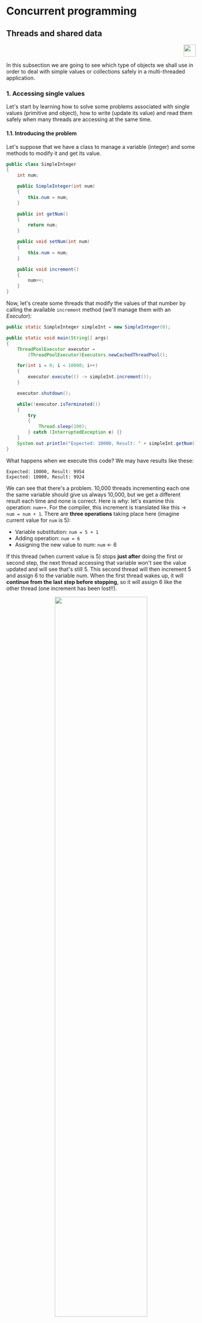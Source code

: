 # Concurrent programming

## Threads and shared data

<div style="text-align: right">
<!--
<a target="_blank" href="slides/14f.html"><img src="../../img/diapositivas.png" width="32" /></a>&nbsp;&nbsp;
-->
<a target="_blank" href="14f.pdf"><img src="../../img/pdf.png" width="32" /></a>
</div>

In this subsection we are going to see which type of objects we shall use in order to deal with simple values or collections safely in a multi-threaded application.

### 1. Accessing single values

Let's start by learning how to solve some problems associated with single values (primitive and object), how to write (update its value) and read them safely when many threads are accessing at the same time.

#### 1.1. Introducing the problem

Let's suppose that we have a class to manage a variable (integer) and some methods to modify it and get its value.

```java
public class SimpleInteger 
{
    int num;

    public SimpleInteger(int num) 
    {
        this.num = num;
    }

    public int getNum() 
    {
        return num;
    }

    public void setNum(int num) 
    {
        this.num = num;
    }

    public void increment() 
    {
        num++;
    }
}
```

Now, let's create some threads that modify the values of that number by calling the available `increment` method (we'll manage them with an *Executor*):

```java
public static SimpleInteger simpleInt = new SimpleInteger(0);

public static void main(String[] args)
{
    ThreadPoolExecutor executor =
        (ThreadPoolExecutor)Executors.newCachedThreadPool();

    for(int i = 0; i < 10000; i++) 
    {
        executor.execute(() -> simpleInt.increment());
    }

    executor.shutdown();

    while(!executor.isTerminated()) 
    {
        try 
        {
            Thread.sleep(100);
        } catch (InterruptedException e) {}
    }
    System.out.println("Expected: 10000, Result: " + simpleInt.getNum());
}
```

What happens when we execute this code? We may have results like these:

```
Expected: 10000, Result: 9954
Expected: 10000, Result: 9924
```

We can see that there's a problem. 10,000 threads incrementing each one the same variable should give us always 10,000, but we get a different result each time and none is correct. Here is why: let's examine this operation: `num++`. For the compiler, this increment is translated like this → `num = num + 1`. There are **three operations** taking place here (imagine current value for `num` is 5):

* Variable substitution: `num = 5 + 1`
* Adding operation: `num = 6`
* Assigning the new value to num: `num` ← 6

If this thread (when current value is 5) stops **just after** doing the first or second step, the next thread accessing that variable won't see the value updated and will see that's still 5. This second thread will then increment 5 and assign 6 to the variable num. When the first thread wakes up, it will **continue from the last step before stopping**, so it will assign 6 like the other thread (one increment has been lost!!).

<div align="center">
    <img src="../../img/14_concurrent_data.png" width="70%" />
</div>

#### 1.2. Solving it with synchronize

As we have seen in previous documents, a synchronized block or method only allows to enter **one thread** at a time. If a thread wants to enter while another is inside, it will be **stopped** until the thread inside the block or method exits.

We can use it in different ways:

* Outside the class (in main method for example):

```java
executor.execute(() -> {
    synchronized(simpleInt) 
    {
        simpleInt.increment();
    }
});
```

* Inside the object methods, whenever we try to change the value of the variable which can be accessible by more than 1 thread:

```java
public void increment() 
{
    synchronized(this) 
    {
        num++;
    }
}
```

* In the method declaration (for every method that changes the value of the variable)

```java
public synchronized void increment() 
{
    num++;
}
```

We must use **only one solution** from above (not all of them). Now, it works properly and produces → **10,000** as the result.

#### 1.3. Solving it with atomic objects

Instead of synchronization, we can also use **atomic variables** (since Java 5), a mechanism to check that the operation applied to a given variable is done in one step. This way, we can use data types such as `AtomicLong`, `AtomicInteger` or `AtomicBoolean` to deal with simple long, integer or boolean data types. So, instead of doing this (which is not thread-safe):

```java
long num;
num = 10;
num++;
```

we can do this:

```java
AtomicLong num = new AtomicLong();
num.set(10);
num.getAndAdd(1);
```

If we apply this to our problem, we can use an *AtomicInteger* variable instead of just an *int*:

```java
public class SimpleInteger
{
    AtomicInteger num;

    public SimpleInteger(int num) 
    {
        this.num = new AtomicInteger(num);
    }

    public int getNum() 
    {
        int localReturn = num.get();
        return localReturn;
    }

    public void setNum(int num) 
    {
        this.num.set(num);
    }

    public void increment() 
    {
        num.incrementAndGet();
    }
}
```

There is an additional type called `AtomicReference`, which is parameterized, so that we can use it to make any other data type atomic:

```java
AtomicReference<String> name = new AtomicReference<String>();
name.set("Nacho");
System.out.println("My name is " + name.get());
```

> **Exercise 1:**
> 
> Create a project called **AtomicCounter** from the example shown in section 2 of [this document](14d) with no synchronization mechanism. You must now use an `AtomicInteger` attribute (instead of the int attribute of that example), to guarantee that the `increment` and `decrement` operations against this object will be atomic and thus thread-safe.

### 2. Accessing arrays

Regarding **arrays**, Java also provides atomic data types to deal with them. For instance, you can use `AtomicIntegerArray` to handle integer arrays, or `AtomicReferenceArray` to handle many other data types.

```java
// Create an array of strings with size 10
AtomicReferenceArray<String> names = new AtomicReferenceArray<String>(10);

// Add names to some positions
names.set(0, "Arturo");
names.set(1, "Nacho");

// Get names at given positions
System.out.println("Name at 1st position is " + names.get(0));
```

### 3. Concurrent and synchronized collections

When we want to use data collections in a concurrent program, we have to be very careful with the way we handle these data. Many of these collections, such as `ArrayList`, are not ready to work with multiple threads, and if many of them are trying to modify the same element, it can be assigned a wrong, final value. But there are some other collections that we can use safely.

#### 3.1. Synchronized collections

Synchronized collections are generated from the static class [Collections](https://docs.oracle.com/javase/8/docs/api/java/util/Collections.html). Those collections synchronize the access to the list (every method except iterators), blocking the entire list to only one thread at a time.

```java
// Not synchronized
List<String> list = new ArrayList<>(); 				
// Synchronized
List<String> syncList = Collections.synchronizedList(list); 
```

#### 3.2. Concurrent collections

Regarding concurrent collections, they can be:

- **Blocking**: when we try to add or remove something to/from the collection and we can't, our thread gets blocked until the operation can be made. In this group we can use, for instance, the  `LinkedBlockingDeque` class. It has a `put` method to add elements to the list, `getFirst/getLast` to get them from the beginning/end of the list and `takeFirst/takeLast` method to get and remove them from the beginning /end of the list. Check the API for a full explanation of these and other methods.

```java
LinkedBlockingDeque<String> data = new LinkedBlockingDeque<String>();
data.put("One element");
data.put("Another element");
String first = data.takeFirst();
```

- **Non-blocking**: if our add/remove operation can't be performed, a null value is returned, or an exception is thrown. In this group we can use, for instance, the `ConcurrentLinkedDeque` class. It has the `add` method to add elements to the list, `getFirst/getLast` to get the first or last element of the list, `removeFirst/removeLast` to remove the first/last element of the list, and so on (check the API for a full explanation of its methods).

```java
ConcurrentLinkedDeque<String> data = new ConcurrentLinkedDeque<String>();
data.add("One element");
data.add("Another element");
String first = data.getFirst();
data.removeFirst();
```

Regarding maps, we can use, for instance the `ConcurrentSkipListMap`, which is a *non-blocking* implementation of some kind of hashtable. For instance, we could store a set of book titles, identified by their ISBN:

```java
ConcurrentSkipListMap<String, String> map = 
    new ConcurrentSkipListMap<String, String>();
data.put("1122", "Ender's game");
data.put("3344", "The Da Vinci's code");

Map.Entry<String, String> element = map.firstEntry()
String isbn = element.getKey();
String title = element.getValue();
System.out.println("First element is " + isbn + " - " + title);
```

#### 3.3. Synchronized vs concurrent

There is an important difference between using a synchronized collection and using a concurrent one:

* Calling a method on a synchronized collection blocks the entire collection object, so no other thread can access the collection, even if it wants to get to a different index.

* Calling a method on a concurrent collection usually blocks just the position or key to be accessed. In conclusion, these collections reach more performance than synchronized when working with many threads.

Besides, when using synchronized collections, iterating over them is not thread safe, so you'll need to implement it manually:

```java
synchronized (syncList) 
{
    // Must be in synchronized block
    Iterator i = syncList.iterator(); 
    while (i.hasNext()) 
    {
        // Do something
    }
}
```

That problem doesn't happen with concurrent collections. Their iterators are safe but they don't guarantee that if another thread changes an element while iterating, current thread will see that modification immediately.

#### 3.4. Updating internal objects

When you want to modify an internal object of the collection, if you do it by getting the object and then make some modification to its properties, you'll need to synchronize that operation (or the object's methods).

```java
ConcurrentLinkedDeque<String> data = new ConcurrentLinkedDeque<String>();
data.add("One element");
data.add("Another element");
data.getFirst().replace("One", "First");
```

When we concatenate the `getFirst` operation with the `replace` method, the first one is thread safe, but once we get the string, the second method (the replacement) is not thread safe. Then, we could, for instance, use a synchronized method that replaces the text, or methods such as `compute` that are executed in an atomic way. For instance, if we want to replace the text of the first element (index 0) of previous list, we could do something like this:

```java
data.compute(0, value -> {
    value = value.replace("One", "First");
    return value;
});
```

We take the value from that position (position 0), store the replacement and then return it, so that old value is automatically replaced by this new returned value.

> **Exercise 2:**
> 
>Create a project called **ConcurrentVideoGames**. We are going to handle a list of video games with a title and a price, according to this structure:

```java
public class VideoGame 
{
    String title;
    float price;

    public VideoGame(String title, float price)
    {
        this.title = title;
        this.price = price;
    }

    public String getTitle() 
    {
        return title;
    }

    public float getPrice() 
    {
        return price;
    }
}
```

> In main program, we will create a list of 100 videogames.
>
> *To add video games automatically, just add them with a given pattern (such as "Videogame 1", "Videogame 2"...), and the same price (or a random one)*
>
> Then, we will launch two threads:
>
> * One of them will add 1 to the price of every video game in the list (sleeping 50ms after each operation)
> * The other one will subtract 1 from the price of every video game in the list (sleeping 50ms after each operation).
>
> Try with a simple `ArrayList` firstly, and see how the total price of the list is different each time you run the program. Then, change your `ArrayList` for an appropriate thread-safe structure, such as `LinkedBlockingDeque`, and see how it works perfectly now.

